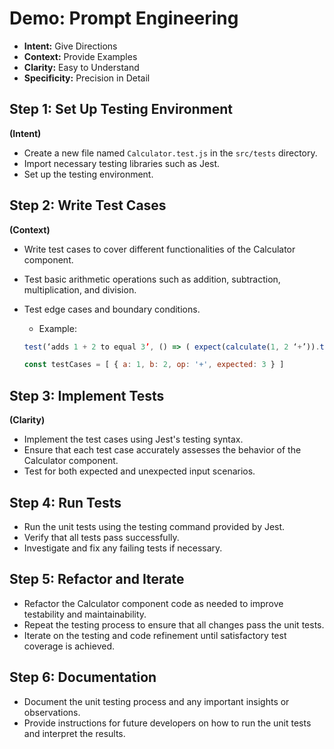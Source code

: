 # Demo: Prompt Engineering

- **Intent:** Give Directions
- **Context:** Provide Examples
- **Clarity:** Easy to Understand
- **Specificity:** Precision in Detail

## Step 1: Set Up Testing Environment

**(Intent)**

- Create a new file named `Calculator.test.js` in the `src/tests` directory.
- Import necessary testing libraries such as Jest.
- Set up the testing environment.

## Step 2: Write Test Cases

**(Context)**

- Write test cases to cover different functionalities of the Calculator component.
- Test basic arithmetic operations such as addition, subtraction, multiplication, and division.
- Test edge cases and boundary conditions.
  - Example:

  ```javascript
  test(‘adds 1 + 2 to equal 3’, () => ( expect(calculate(1, 2 ‘+’)).toBe(3); });
  
  const testCases = [ { a: 1, b: 2, op: '+', expected: 3 } ]
  ```

## Step 3: Implement Tests

**(Clarity)**

- Implement the test cases using Jest's testing syntax.
- Ensure that each test case accurately assesses the behavior of the Calculator component.
- Test for both expected and unexpected input scenarios.

## Step 4: Run Tests

- Run the unit tests using the testing command provided by Jest.
- Verify that all tests pass successfully.
- Investigate and fix any failing tests if necessary.

## Step 5: Refactor and Iterate

- Refactor the Calculator component code as needed to improve testability and maintainability.
- Repeat the testing process to ensure that all changes pass the unit tests.
- Iterate on the testing and code refinement until satisfactory test coverage is achieved.

## Step 6: Documentation

- Document the unit testing process and any important insights or observations.
- Provide instructions for future developers on how to run the unit tests and interpret the results.
